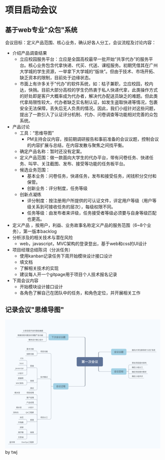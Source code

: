 # 项目启动会议
## 基于web专业"众包"系统
会议目标：定义产品范围、核心业务，确认好各人分工，会议流程及讨论内容：
- 介绍产品调查结果 
  - 立应校园服务平台：立应是全国高校最早一批开始“共享代办”的服务平台。核心业务包含代拿快递、代买、代送、课程服务。初期凭借其在广州大学城的学生资源，一举拿下大学城的“版块”。但由于技术、市场开拓、缺乏资本的限制，目前处于边缘状态。
  - 市面上有许多关于"代办"的软件系统，如：枯子兼职，立应校园，校内达，快捎。目前大部分高校的学生仍热衷于私人快递代拿，此类操作方式的好处即是客户大概率成为代办者，解决代办配送员缺乏的难题。但此类代拿局限性较大，代办者缺乏实名制认证，如发生盗取快递等情况，包裹安全无法保障，丢失后无人负责的情况。因此，我们小组针对这些问题，提出了一款引入了认证评分机制、代办、问卷调查等功能相对完善的众包系统。
- 产品讨论 
  - 工具：“思维导图”
    - PM主持会议内容，按前期调研报告和事前准备的会议议题，控制会议的内容扩展与总结，在内容发散与聚焦之间找平衡。
  - 确定产品名称：暂时还没有定案。
  - 定义产品范围：做一款面向大学生的代办平台，带有问卷任务、快递任务、叫早、关注截图、发布、接受等功能的任务板平台。
  - 候选业务范围：
    - 基本业务：问卷任务，快递任务，发布和接受任务，闲钱积分交付和保管。
    - 创新业务：评分制度，任务等级
  - 创新点凝练
    - 评分制度：按注册用户所提供的可认证文件，评定用户等级（用户等级关系到可接收任务的层次），每级权限不同。
    - 任务等级：由发布者来评级，任务接受者等级必须要与自身等级匹配也更高。
- 定义产品 ，按用户，利益、业务故事名称定义产品的服务范围（6~8个业务），第一版本backlog
- 分析涉及的相关技术与潜在风险
  - web，javascript，MVC架构的登录登出，基于web和css的UI设计
- 项目经理总结陈词（分派任务）
  - 使用kanban记录任务下周开始模块设计接口设计
  - 填文档
  - 了解相关技术的实现
  - 建议每人开一个gitpage用于项目个人技术报名记录
- 下周会议内容
  - 开始模块设计接口设计
  - 各角色了解自己在团队中的任务，和角色定位，并开展相关工作
  
## 记录会议"思维导图"
​![twj](https://github.com/strugglinggreenhands/SpareMoney/blob/gh-pages/images/Inception_Xmind_by_TWJ.png)
by twj
